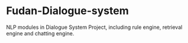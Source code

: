 # Fudan-Dialogue-system
NLP modules in Dialogue System Project, including rule engine, retrieval engine and chatting engine.
